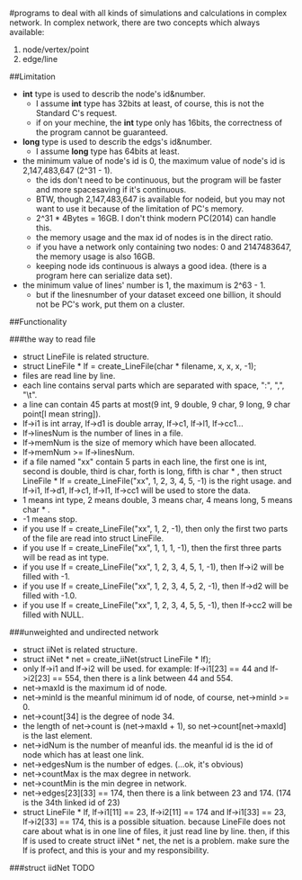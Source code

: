 #programs to deal with all kinds of simulations and calculations in complex network.
In complex network, there are two concepts which always available:
1. node/vertex/point
2. edge/line

##Limitation
* **int** type is used to describ the node's id&number. 
	* I assume **int** type has 32bits at least, of course, this is not the Standard C's request.
	* if on your mechine, the **int** type only has 16bits, the correctness of the program cannot be guaranteed.
* **long** type is used to describ the edgs's id&number.
	* I assume **long** type has 64bits at least.
* the minimum value of node's id is 0, the maximum value of node's id is 2,147,483,647 (2^31 - 1). 
	* the ids don't need to be continuous, but the program will be faster and more spacesaving if it's continuous.
	* BTW, though 2,147,483,647 is available for nodeid, but you may not want to use it because of the limitation of PC's memory.
	* 2^31 * 4Bytes = 16GB. I don't think modern PC(2014) can handle this.
	* the memory usage and the max id of nodes is in the direct ratio.
	* if you have a network only containing two nodes: 0 and 2147483647, the memory usage is also 16GB.
	* keeping node ids continuous is always a good idea. (there is a program here can serialize data set).
* the minimum value of lines' number is 1, the maximum is 2^63 - 1.
	* but if the linesnumber of your dataset exceed one billion, it should not be PC's work, put them on a cluster.

##Functionality

###the way to read file
* struct LineFile is related structure.
* struct LineFile * lf = create_LineFile(char * filename, x, x, x, -1);
* files are read line by line.
* each line contains serval parts which are separated with space, ":", ",", "\t".
* a line can contain 45 parts at most(9 int, 9 double, 9 char, 9 long, 9 char point[I mean string]).
* lf->i1 is int array, lf->d1 is double array, lf->c1, lf->l1, lf->cc1...
* lf->linesNum is the number of lines in a file.
* lf->memNum is the size of memory which have been allocated.
* lf->memNum >= lf->linesNum.
* if a file named "xx" contain 5 parts in each line, the first one is int, second is double, third is char, forth is long, fifth is char * ,
	then struct LineFile * lf = create_LineFile("xx", 1, 2, 3, 4, 5, -1) is the right usage.
	and lf->i1, lf->d1, lf->c1, lf->l1, lf->cc1 will be used to store the data.
* 1 means int type, 2 means double, 3 means char, 4 means long, 5 means char * .
* -1 means stop.
* if you use lf = create_LineFile("xx", 1, 2, -1), then only the first two parts of the file are read into struct LineFile.
* if you use lf = create_LineFile("xx", 1, 1, 1, -1), then the first three parts will be read as int type.
* if you use lf = create_LineFile("xx", 1, 2, 3, 4, 5, 1, -1), then lf->i2 will be filled with -1.
* if you use lf = create_LineFile("xx", 1, 2, 3, 4, 5, 2, -1), then lf->d2 will be filled with -1.0.
* if you use lf = create_LineFile("xx", 1, 2, 3, 4, 5, 5, -1), then lf->cc2 will be filled with NULL.

###unweighted and undirected network
* struct iiNet is related structure.
* struct iiNet * net = create_iiNet(struct LineFile * lf);
* only lf->i1 and lf->i2 will be used. 
	for example: lf->i1[23] == 44 and lf->i2[23] == 554, then there is a link between 44 and 554.
* net->maxId is the maximum id of node.
* net->minId is the meanful minimum id of node, of course, net->minId >= 0.
* net->count[34] is the degree of node 34.
* the length of net->count is (net->maxId + 1), so net->count[net->maxId] is the last element.
* net->idNum is the number of meanful ids. the meanful id is the id of node which has at least one link.
* net->edgesNum is the number of edges. (...ok, it's obvious)
* net->countMax is the max degree in network.
* net->countMin is the min degree in network.
* net->edges[23][33] == 174, then there is a link between 23 and 174. (174 is the 34th linked id of 23)
* struct LineFile * lf, lf->i1[11] == 23, lf->i2[11] == 174 and lf->i1[33] == 23, lf->i2[33] == 174, this is a possible situation.
	because LineFile does not care about what is in one line of files, it just read line by line.
	then, if this lf is used to create struct iiNet * net, the net is a problem.
	make sure the lf is profect, and this is your and my responsibility.

###struct iidNet 
TODO
